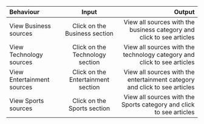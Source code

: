 <!-- # Application Specifications

# Behaviour
The user clicks on a button at the top of the page to view various news sources from different categories stated.

# Input
The user selects their preferred news article source from a given list of different news sources worldwide.

# Output
Articles within each news category are displayed and the user clicks the button after the description to read more about the specific article. -->

| Behaviour | Input | Output |
| :---         |     :---:      |          ---: |
| View Business sources  | Click on the Business section     | View all sources with the business category and click to see articles   |
| View Technology sources     | Click on the Technology section       | View all sources with the technology category and click to see articles   |
| View Entertainment sources  | Click on the Entertainment section     | View  all sources with the entertainment category and click to see articles   |
| View Sports sources     | Click on the Sports section       | View  all sources with the Sports category and click to see articles |